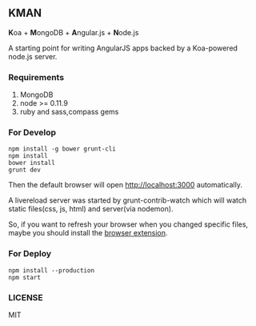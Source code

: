 ## KMAN
<strong>K</strong>oa + <strong>M</strong>ongoDB  + <strong>A</strong>ngular.js + <strong>N</strong>ode.js

A starting point for writing AngularJS apps backed by a Koa-powered node.js server.

### Requirements
1. MongoDB
2. node >= 0.11.9
3. ruby and sass,compass gems

### For Develop

    npm install -g bower grunt-cli
    npm install
    bower install
    grunt dev

Then the default browser will open <http://localhost:3000> automatically.

A livereload server was started by grunt-contrib-watch which will watch static files(css, js, html) and server(via nodemon).

So, if you want to refresh your browser when you changed specific files, maybe you should install the [browser extension](http://feedback.livereload.com/knowledgebase/articles/86242-how-do-i-install-and-use-the-browser-extensions-).

### For Deploy

    npm install --production
    npm start

### LICENSE
MIT